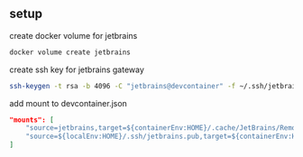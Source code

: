 ## setup

create docker volume for jetbrains

```bash
docker volume create jetbrains
```

create ssh key for jetbrains gateway

```bash
ssh-keygen -t rsa -b 4096 -C "jetbrains@devcontainer" -f ~/.ssh/jetbrains
```

add mount to devcontainer.json

```json
"mounts": [
    "source=jetbrains,target=${containerEnv:HOME}/.cache/JetBrains/RemoteDev/dist,type=volume",
    "source=${localEnv:HOME}/.ssh/jetbrains.pub,target=${containerEnv:HOME}/.ssh/authorized_keys,type=bind,consistency=cached,readonly",
]
```
